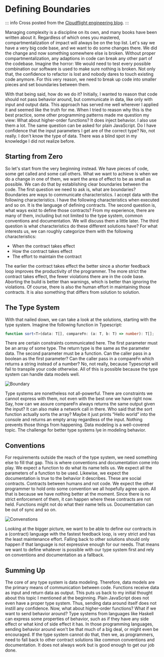 # Defining Boundaries

<Badge type="info" text="published on 2022-12-21" />

::: info
Cross posted from the [Cloudflight engineering blog](https://engineering.cloudflight.io/defining-boundaries).
:::

Managing complexity is a discipline on its own, and many books have been written about it. Regardless of which ones you mastered, compartmentalization of impact will always be on the top list. Let's say we have a very big code base, and we want to do some changes there. We did the change and now something somewhere else is broken. Without proper compartmentalization, any adaptions in code can break any other part of the codebase. Imagine the horror: We would need to test every possible combination our software is used to make sure nothing is broken. Not only that, the confidence to refactor is lost and nobody dares to touch existing code anymore. For this very reason, we need to break up code into smaller pieces and set boundaries between them.

With that being said, how do we do it? Initially, I wanted to reason that code should not pass behavior around, but communicate in data, like only with input and output data. This approach has served me well wherever I applied it and seemed like the truth for me. When I tried to reason why this is the best practice, some other programming patterns made me question my view: What about higher-order functions? It does inject behavior. I also use them a lot. The same question can be asked for plain JavaScript. Do I have confidence that the input parameters I get are of the correct type? No, not really. I don't know the type of data. There was a blind spot in my knowledge I did not realize before.

## Starting from Zero

So let's start from the very beginning instead. We have pieces of code, some get called and some call others. What we want to achieve is when we do a change in one of them, we want the area of effect to be as small as possible. We can do that by establishing clear boundaries between the code. The first question we need to ask is, what are boundaries? Boundaries are ways to communicate characteristics. I accept data with the following characteristics. I have the following characteristics when executed and so on. It is the language of defining contracts. The second question is, what ways exist to define those contracts? From my experience, there are many of them, including but not limited to the type system, common conventions and documentation. We will discuss them a little later. The third question is what characteristics do these different solutions have? For what interests us, we can roughly categorize them with the following characteristics:
- When the contract takes effect
- How the contract takes effect
- The effort to maintain the contract

The earlier the contract takes effect the better since a shorter feedback loop improves the productivity of the programmer. The more strict the contract takes effect, the fewer violations there are in the code base. Aborting the build is better than warnings, which is better than ignoring the violations. Of course, there is also the human effort in maintaining those contracts. It is also something that differs from solution to solution.

## The Type System

With that nailed down, we can take a look at the solutions, starting with the type system. Imagine the following function in Typescript:

```typescript
function sort<T>(data: T[], compareFn: (a: T, b: T) => number): T[];
```

There are certain constraints communicated here. The first parameter must be an array of some type. The return type is the same as the parameter data. The second parameter must be a function. Can the caller pass in a boolean as the first parameter? Can the caller pass in a compareFn which returns a string instead of a number? No, not really, because Typescript will fail to transpile your code otherwise. All of this is possible because the type system can handle data models well.

![Boundary](https://user-images.githubusercontent.com/20382692/224534584-9d46dcb7-b101-42ee-bc93-fc9f020d7757.gif)

Type systems are nonetheless not all-powerful. There are constraints we cannot express with them, not even with the best one we have right now. Say, how can we assure compareFn always returns the same output given the input? It can also make a network call in there. Who said that the sort function actually sorts the array? Maybe it just prints “Hello world” into the console and returns an empty array regardless of the input. Nothing prevents those things from happening. Data modeling is a well-covered topic. The challenge for better type systems lye in modeling behavior.

## Conventions

For requirements outside the reach of the type system, we need something else to fill that gap. This is where conventions and documentation come into play. We expect a function to do what its name tells us. We expect all the parameters of a function to be used. Likewise, we expect the documentation is true to the behavior it describes. These are social contracts. Contracts between humans and not code. We expect the other programmer to hold onto some convention we all hopefully agree upon. All that is because we have nothing better at the moment. Since there is no strict enforcement of them, it can happen where these contracts are not held. Functions might not do what their name tells us. Documentation can be out of sync and so on.

![Convenstions](https://user-images.githubusercontent.com/20382692/224534658-1ad86df7-f571-4fea-9286-b54f1f11f89e.jpg)

Looking at the bigger picture, we want to be able to define our contracts in a (contract) language with the fastest feedback loop, is very strict and has the least maintenance effort. Falling back to other solutions should only happen if that language is not expressive enough for our needs. That means we want to define whatever is possible with our type system first and rely on conventions and documentation as a fallback.

## Summing Up

The core of any type system is data modeling. Therefore, data models are the primary means of communication between code. Functions receive data as input and return data as output. This puts us back to my initial thought about this topic I mentioned at the beginning. Plain JavaScript does not even have a proper type system. Thus, sending data around itself does not instill any confidence. Now, what about higher-order functions? What if we want to send behavior around? Type systems from languages like Haskell can express some properties of behavior, such as if they have any side effect or what kind of side effect it has. In those programming languages, sending behavior around won't be that much of a big deal, or might even be encouraged. If the type system cannot do that, then we, as programmers, need to fall back to other contract solutions like common conventions and documentation. It does not always work but is good enough to get our job done.

